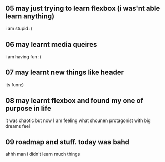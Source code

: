 ## 05 may just trying to learn flexbox (i was'nt able learn anything)
i am stupid :)
## 06 may learnt media queires
i am having fun :)
## 07 may learnt new things like header 
its funn:)
## 08 may learnt flexbox and found my one of purpose in life 
it was chaotic but now I am feeling what shounen protagonist with big dreams feel
## 09 roadmap and stuff. today was bahd
ahhh man i didn't learn much things 
